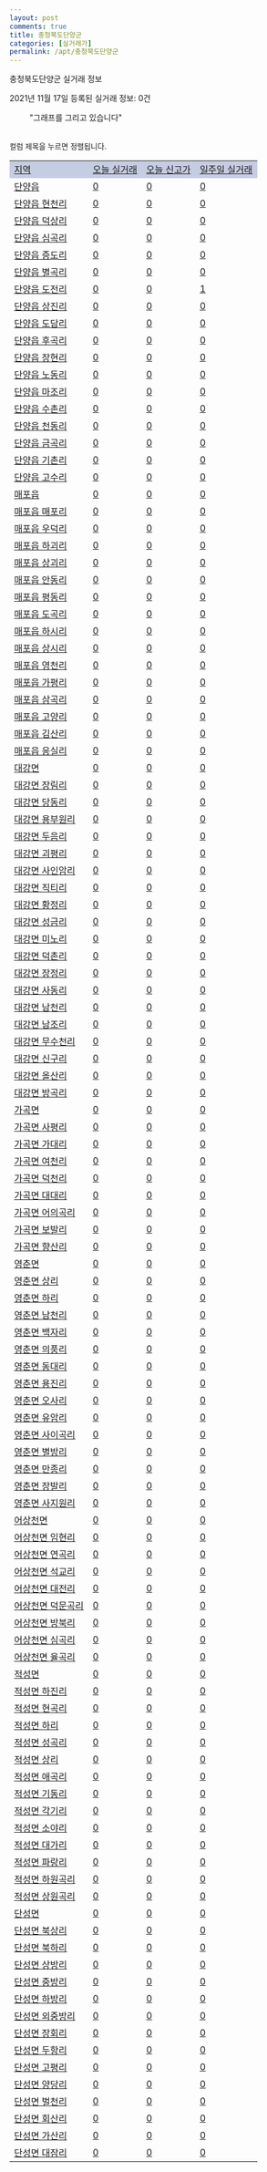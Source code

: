 ```yaml
---
layout: post
comments: true
title: 충청북도단양군
categories: [실거래가]
permalink: /apt/충청북도단양군
---
```


충청북도단양군 실거래 정보

2021년 11월 17일 등록된 실거래 정보: 0건

<!--<script async src="https://pagead2.googlesyndication.com/pagead/js/adsbygoogle.js?client=ca-pub-3485438051770037"
 crossorigin="anonymous"></script>-->

<script type="text/javascript">
  google.charts.load('current', {'packages':['corechart']});
  google.charts.setOnLoadCallback(drawChart);

  function drawChart() {
    var data = google.visualization.arrayToDataTable([['거래일', '매매', '전월세', '전매'], ['21-01', 16, 2, 4], ['21-02', 13, 5, 60], ['21-03', 22, 5, 13], ['21-04', 15, 3, 8], ['21-05', 15, 0, 3], ['21-06', 25, 1, 0], ['21-07', 20, 0, 3], ['21-08', 9, 1, 2], ['21-09', 11, 1, 3], ['21-10', 13, 1, 2], ['21-11', 4, 0, 0]]);

    var options = {
      title: '최근 1년간 유형별 거래량 추이',
      legend: { position: 'bottom' }
    };

    setTimeout(function() {
        var chart = new google.visualization.LineChart(document.getElementById('columnchart_material'));
        chart.draw(data, (options));
        document.getElementById('loading').style.display = 'none';
        var dayLabel = (new Date()).getDay();
        if (dayLabel < 2) {
            sorttable.innerSortFunction.apply(document.getElementById('week'), []);
            sorttable.innerSortFunction.apply(document.getElementById('week'), []);        
        }
        else {
            sorttable.innerSortFunction.apply(document.getElementById('today'), []);
            sorttable.innerSortFunction.apply(document.getElementById('today'), []);
        }
    }, 200);

  }
</script>

<div id="loading" style="z-index:20; display: block; margin-left: 35px">"그래프를 그리고 있습니다"</div>
<div id="columnchart_material" style="width: 95%; margin-left: -35px; display: block"></div>
<!--<div style="width: 95%; margin-left: -35px; display: block">
      <script async src="https://pagead2.googlesyndication.com/pagead/js/adsbygoogle.js?client=ca-pub-3485438051770037"
          crossorigin="anonymous"></script>
      <ins class="adsbygoogle"
          style="display:block"
          data-ad-format="fluid"
          data-ad-layout-key="-fb+5w+4e-db+86"
          data-ad-client="ca-pub-3485438051770037"
          data-ad-slot="1827090281"></ins>
      <script>
          (adsbygoogle = window.adsbygoogle || []).push({});
      </script>
</div>-->
<br>

<font size='small' style='font-size: small;'>컬럼 제목을 누르면 정렬됩니다.</font>
<table class="sortable">
  <tr style='background-color: rgba(114, 132, 186,0.4);'>
    <td id="region"><a href="#">지역</a></td>
    <td id="today"><a href="#">오늘 실거래</a></td>
    <td id="today_new"><a href="#">오늘 신고가</a></td>
    <td id="week"><a href="#">일주일 실거래</a></td>
  </tr>

  
  <tr class="item">
    <td><a href="충청북도단양군단양읍">단양읍</a></td>
    <td><a href="충청북도단양군단양읍">0</a></td>
    <td><a href="충청북도단양군단양읍">0</a></td>
    <td><a href="충청북도단양군단양읍">0</a></td>
  </tr>
    

  <tr class="item">
    <td><a href="충청북도단양군단양읍현천리">단양읍 현천리</a></td>
    <td><a href="충청북도단양군단양읍현천리">0</a></td>
    <td><a href="충청북도단양군단양읍현천리">0</a></td>
    <td><a href="충청북도단양군단양읍현천리">0</a></td>
  </tr>
    

  <tr class="item">
    <td><a href="충청북도단양군단양읍덕상리">단양읍 덕상리</a></td>
    <td><a href="충청북도단양군단양읍덕상리">0</a></td>
    <td><a href="충청북도단양군단양읍덕상리">0</a></td>
    <td><a href="충청북도단양군단양읍덕상리">0</a></td>
  </tr>
    

  <tr class="item">
    <td><a href="충청북도단양군단양읍심곡리">단양읍 심곡리</a></td>
    <td><a href="충청북도단양군단양읍심곡리">0</a></td>
    <td><a href="충청북도단양군단양읍심곡리">0</a></td>
    <td><a href="충청북도단양군단양읍심곡리">0</a></td>
  </tr>
    

  <tr class="item">
    <td><a href="충청북도단양군단양읍증도리">단양읍 증도리</a></td>
    <td><a href="충청북도단양군단양읍증도리">0</a></td>
    <td><a href="충청북도단양군단양읍증도리">0</a></td>
    <td><a href="충청북도단양군단양읍증도리">0</a></td>
  </tr>
    

  <tr class="item">
    <td><a href="충청북도단양군단양읍별곡리">단양읍 별곡리</a></td>
    <td><a href="충청북도단양군단양읍별곡리">0</a></td>
    <td><a href="충청북도단양군단양읍별곡리">0</a></td>
    <td><a href="충청북도단양군단양읍별곡리">0</a></td>
  </tr>
    

  <tr class="item">
    <td><a href="충청북도단양군단양읍도전리">단양읍 도전리</a></td>
    <td><a href="충청북도단양군단양읍도전리">0</a></td>
    <td><a href="충청북도단양군단양읍도전리">0</a></td>
    <td><a href="충청북도단양군단양읍도전리">1</a></td>
  </tr>
    

  <tr class="item">
    <td><a href="충청북도단양군단양읍상진리">단양읍 상진리</a></td>
    <td><a href="충청북도단양군단양읍상진리">0</a></td>
    <td><a href="충청북도단양군단양읍상진리">0</a></td>
    <td><a href="충청북도단양군단양읍상진리">0</a></td>
  </tr>
    

  <tr class="item">
    <td><a href="충청북도단양군단양읍도담리">단양읍 도담리</a></td>
    <td><a href="충청북도단양군단양읍도담리">0</a></td>
    <td><a href="충청북도단양군단양읍도담리">0</a></td>
    <td><a href="충청북도단양군단양읍도담리">0</a></td>
  </tr>
    

  <tr class="item">
    <td><a href="충청북도단양군단양읍후곡리">단양읍 후곡리</a></td>
    <td><a href="충청북도단양군단양읍후곡리">0</a></td>
    <td><a href="충청북도단양군단양읍후곡리">0</a></td>
    <td><a href="충청북도단양군단양읍후곡리">0</a></td>
  </tr>
    

  <tr class="item">
    <td><a href="충청북도단양군단양읍장현리">단양읍 장현리</a></td>
    <td><a href="충청북도단양군단양읍장현리">0</a></td>
    <td><a href="충청북도단양군단양읍장현리">0</a></td>
    <td><a href="충청북도단양군단양읍장현리">0</a></td>
  </tr>
    

  <tr class="item">
    <td><a href="충청북도단양군단양읍노동리">단양읍 노동리</a></td>
    <td><a href="충청북도단양군단양읍노동리">0</a></td>
    <td><a href="충청북도단양군단양읍노동리">0</a></td>
    <td><a href="충청북도단양군단양읍노동리">0</a></td>
  </tr>
    

  <tr class="item">
    <td><a href="충청북도단양군단양읍마조리">단양읍 마조리</a></td>
    <td><a href="충청북도단양군단양읍마조리">0</a></td>
    <td><a href="충청북도단양군단양읍마조리">0</a></td>
    <td><a href="충청북도단양군단양읍마조리">0</a></td>
  </tr>
    

  <tr class="item">
    <td><a href="충청북도단양군단양읍수촌리">단양읍 수촌리</a></td>
    <td><a href="충청북도단양군단양읍수촌리">0</a></td>
    <td><a href="충청북도단양군단양읍수촌리">0</a></td>
    <td><a href="충청북도단양군단양읍수촌리">0</a></td>
  </tr>
    

  <tr class="item">
    <td><a href="충청북도단양군단양읍천동리">단양읍 천동리</a></td>
    <td><a href="충청북도단양군단양읍천동리">0</a></td>
    <td><a href="충청북도단양군단양읍천동리">0</a></td>
    <td><a href="충청북도단양군단양읍천동리">0</a></td>
  </tr>
    

  <tr class="item">
    <td><a href="충청북도단양군단양읍금곡리">단양읍 금곡리</a></td>
    <td><a href="충청북도단양군단양읍금곡리">0</a></td>
    <td><a href="충청북도단양군단양읍금곡리">0</a></td>
    <td><a href="충청북도단양군단양읍금곡리">0</a></td>
  </tr>
    

  <tr class="item">
    <td><a href="충청북도단양군단양읍기촌리">단양읍 기촌리</a></td>
    <td><a href="충청북도단양군단양읍기촌리">0</a></td>
    <td><a href="충청북도단양군단양읍기촌리">0</a></td>
    <td><a href="충청북도단양군단양읍기촌리">0</a></td>
  </tr>
    

  <tr class="item">
    <td><a href="충청북도단양군단양읍고수리">단양읍 고수리</a></td>
    <td><a href="충청북도단양군단양읍고수리">0</a></td>
    <td><a href="충청북도단양군단양읍고수리">0</a></td>
    <td><a href="충청북도단양군단양읍고수리">0</a></td>
  </tr>
    

  <tr class="item">
    <td><a href="충청북도단양군매포읍">매포읍</a></td>
    <td><a href="충청북도단양군매포읍">0</a></td>
    <td><a href="충청북도단양군매포읍">0</a></td>
    <td><a href="충청북도단양군매포읍">0</a></td>
  </tr>
    

  <tr class="item">
    <td><a href="충청북도단양군매포읍매포리">매포읍 매포리</a></td>
    <td><a href="충청북도단양군매포읍매포리">0</a></td>
    <td><a href="충청북도단양군매포읍매포리">0</a></td>
    <td><a href="충청북도단양군매포읍매포리">0</a></td>
  </tr>
    

  <tr class="item">
    <td><a href="충청북도단양군매포읍우덕리">매포읍 우덕리</a></td>
    <td><a href="충청북도단양군매포읍우덕리">0</a></td>
    <td><a href="충청북도단양군매포읍우덕리">0</a></td>
    <td><a href="충청북도단양군매포읍우덕리">0</a></td>
  </tr>
    

  <tr class="item">
    <td><a href="충청북도단양군매포읍하괴리">매포읍 하괴리</a></td>
    <td><a href="충청북도단양군매포읍하괴리">0</a></td>
    <td><a href="충청북도단양군매포읍하괴리">0</a></td>
    <td><a href="충청북도단양군매포읍하괴리">0</a></td>
  </tr>
    

  <tr class="item">
    <td><a href="충청북도단양군매포읍상괴리">매포읍 상괴리</a></td>
    <td><a href="충청북도단양군매포읍상괴리">0</a></td>
    <td><a href="충청북도단양군매포읍상괴리">0</a></td>
    <td><a href="충청북도단양군매포읍상괴리">0</a></td>
  </tr>
    

  <tr class="item">
    <td><a href="충청북도단양군매포읍안동리">매포읍 안동리</a></td>
    <td><a href="충청북도단양군매포읍안동리">0</a></td>
    <td><a href="충청북도단양군매포읍안동리">0</a></td>
    <td><a href="충청북도단양군매포읍안동리">0</a></td>
  </tr>
    

  <tr class="item">
    <td><a href="충청북도단양군매포읍평동리">매포읍 평동리</a></td>
    <td><a href="충청북도단양군매포읍평동리">0</a></td>
    <td><a href="충청북도단양군매포읍평동리">0</a></td>
    <td><a href="충청북도단양군매포읍평동리">0</a></td>
  </tr>
    

  <tr class="item">
    <td><a href="충청북도단양군매포읍도곡리">매포읍 도곡리</a></td>
    <td><a href="충청북도단양군매포읍도곡리">0</a></td>
    <td><a href="충청북도단양군매포읍도곡리">0</a></td>
    <td><a href="충청북도단양군매포읍도곡리">0</a></td>
  </tr>
    

  <tr class="item">
    <td><a href="충청북도단양군매포읍하시리">매포읍 하시리</a></td>
    <td><a href="충청북도단양군매포읍하시리">0</a></td>
    <td><a href="충청북도단양군매포읍하시리">0</a></td>
    <td><a href="충청북도단양군매포읍하시리">0</a></td>
  </tr>
    

  <tr class="item">
    <td><a href="충청북도단양군매포읍상시리">매포읍 상시리</a></td>
    <td><a href="충청북도단양군매포읍상시리">0</a></td>
    <td><a href="충청북도단양군매포읍상시리">0</a></td>
    <td><a href="충청북도단양군매포읍상시리">0</a></td>
  </tr>
    

  <tr class="item">
    <td><a href="충청북도단양군매포읍영천리">매포읍 영천리</a></td>
    <td><a href="충청북도단양군매포읍영천리">0</a></td>
    <td><a href="충청북도단양군매포읍영천리">0</a></td>
    <td><a href="충청북도단양군매포읍영천리">0</a></td>
  </tr>
    

  <tr class="item">
    <td><a href="충청북도단양군매포읍가평리">매포읍 가평리</a></td>
    <td><a href="충청북도단양군매포읍가평리">0</a></td>
    <td><a href="충청북도단양군매포읍가평리">0</a></td>
    <td><a href="충청북도단양군매포읍가평리">0</a></td>
  </tr>
    

  <tr class="item">
    <td><a href="충청북도단양군매포읍삼곡리">매포읍 삼곡리</a></td>
    <td><a href="충청북도단양군매포읍삼곡리">0</a></td>
    <td><a href="충청북도단양군매포읍삼곡리">0</a></td>
    <td><a href="충청북도단양군매포읍삼곡리">0</a></td>
  </tr>
    

  <tr class="item">
    <td><a href="충청북도단양군매포읍고양리">매포읍 고양리</a></td>
    <td><a href="충청북도단양군매포읍고양리">0</a></td>
    <td><a href="충청북도단양군매포읍고양리">0</a></td>
    <td><a href="충청북도단양군매포읍고양리">0</a></td>
  </tr>
    

  <tr class="item">
    <td><a href="충청북도단양군매포읍김산리">매포읍 김산리</a></td>
    <td><a href="충청북도단양군매포읍김산리">0</a></td>
    <td><a href="충청북도단양군매포읍김산리">0</a></td>
    <td><a href="충청북도단양군매포읍김산리">0</a></td>
  </tr>
    

  <tr class="item">
    <td><a href="충청북도단양군매포읍응실리">매포읍 응실리</a></td>
    <td><a href="충청북도단양군매포읍응실리">0</a></td>
    <td><a href="충청북도단양군매포읍응실리">0</a></td>
    <td><a href="충청북도단양군매포읍응실리">0</a></td>
  </tr>
    

  <tr class="item">
    <td><a href="충청북도단양군대강면">대강면</a></td>
    <td><a href="충청북도단양군대강면">0</a></td>
    <td><a href="충청북도단양군대강면">0</a></td>
    <td><a href="충청북도단양군대강면">0</a></td>
  </tr>
    

  <tr class="item">
    <td><a href="충청북도단양군대강면장림리">대강면 장림리</a></td>
    <td><a href="충청북도단양군대강면장림리">0</a></td>
    <td><a href="충청북도단양군대강면장림리">0</a></td>
    <td><a href="충청북도단양군대강면장림리">0</a></td>
  </tr>
    

  <tr class="item">
    <td><a href="충청북도단양군대강면당동리">대강면 당동리</a></td>
    <td><a href="충청북도단양군대강면당동리">0</a></td>
    <td><a href="충청북도단양군대강면당동리">0</a></td>
    <td><a href="충청북도단양군대강면당동리">0</a></td>
  </tr>
    

  <tr class="item">
    <td><a href="충청북도단양군대강면용부원리">대강면 용부원리</a></td>
    <td><a href="충청북도단양군대강면용부원리">0</a></td>
    <td><a href="충청북도단양군대강면용부원리">0</a></td>
    <td><a href="충청북도단양군대강면용부원리">0</a></td>
  </tr>
    

  <tr class="item">
    <td><a href="충청북도단양군대강면두음리">대강면 두음리</a></td>
    <td><a href="충청북도단양군대강면두음리">0</a></td>
    <td><a href="충청북도단양군대강면두음리">0</a></td>
    <td><a href="충청북도단양군대강면두음리">0</a></td>
  </tr>
    

  <tr class="item">
    <td><a href="충청북도단양군대강면괴평리">대강면 괴평리</a></td>
    <td><a href="충청북도단양군대강면괴평리">0</a></td>
    <td><a href="충청북도단양군대강면괴평리">0</a></td>
    <td><a href="충청북도단양군대강면괴평리">0</a></td>
  </tr>
    

  <tr class="item">
    <td><a href="충청북도단양군대강면사인암리">대강면 사인암리</a></td>
    <td><a href="충청북도단양군대강면사인암리">0</a></td>
    <td><a href="충청북도단양군대강면사인암리">0</a></td>
    <td><a href="충청북도단양군대강면사인암리">0</a></td>
  </tr>
    

  <tr class="item">
    <td><a href="충청북도단양군대강면직티리">대강면 직티리</a></td>
    <td><a href="충청북도단양군대강면직티리">0</a></td>
    <td><a href="충청북도단양군대강면직티리">0</a></td>
    <td><a href="충청북도단양군대강면직티리">0</a></td>
  </tr>
    

  <tr class="item">
    <td><a href="충청북도단양군대강면황정리">대강면 황정리</a></td>
    <td><a href="충청북도단양군대강면황정리">0</a></td>
    <td><a href="충청북도단양군대강면황정리">0</a></td>
    <td><a href="충청북도단양군대강면황정리">0</a></td>
  </tr>
    

  <tr class="item">
    <td><a href="충청북도단양군대강면성금리">대강면 성금리</a></td>
    <td><a href="충청북도단양군대강면성금리">0</a></td>
    <td><a href="충청북도단양군대강면성금리">0</a></td>
    <td><a href="충청북도단양군대강면성금리">0</a></td>
  </tr>
    

  <tr class="item">
    <td><a href="충청북도단양군대강면미노리">대강면 미노리</a></td>
    <td><a href="충청북도단양군대강면미노리">0</a></td>
    <td><a href="충청북도단양군대강면미노리">0</a></td>
    <td><a href="충청북도단양군대강면미노리">0</a></td>
  </tr>
    

  <tr class="item">
    <td><a href="충청북도단양군대강면덕촌리">대강면 덕촌리</a></td>
    <td><a href="충청북도단양군대강면덕촌리">0</a></td>
    <td><a href="충청북도단양군대강면덕촌리">0</a></td>
    <td><a href="충청북도단양군대강면덕촌리">0</a></td>
  </tr>
    

  <tr class="item">
    <td><a href="충청북도단양군대강면장정리">대강면 장정리</a></td>
    <td><a href="충청북도단양군대강면장정리">0</a></td>
    <td><a href="충청북도단양군대강면장정리">0</a></td>
    <td><a href="충청북도단양군대강면장정리">0</a></td>
  </tr>
    

  <tr class="item">
    <td><a href="충청북도단양군대강면사동리">대강면 사동리</a></td>
    <td><a href="충청북도단양군대강면사동리">0</a></td>
    <td><a href="충청북도단양군대강면사동리">0</a></td>
    <td><a href="충청북도단양군대강면사동리">0</a></td>
  </tr>
    

  <tr class="item">
    <td><a href="충청북도단양군대강면남천리">대강면 남천리</a></td>
    <td><a href="충청북도단양군대강면남천리">0</a></td>
    <td><a href="충청북도단양군대강면남천리">0</a></td>
    <td><a href="충청북도단양군대강면남천리">0</a></td>
  </tr>
    

  <tr class="item">
    <td><a href="충청북도단양군대강면남조리">대강면 남조리</a></td>
    <td><a href="충청북도단양군대강면남조리">0</a></td>
    <td><a href="충청북도단양군대강면남조리">0</a></td>
    <td><a href="충청북도단양군대강면남조리">0</a></td>
  </tr>
    

  <tr class="item">
    <td><a href="충청북도단양군대강면무수천리">대강면 무수천리</a></td>
    <td><a href="충청북도단양군대강면무수천리">0</a></td>
    <td><a href="충청북도단양군대강면무수천리">0</a></td>
    <td><a href="충청북도단양군대강면무수천리">0</a></td>
  </tr>
    

  <tr class="item">
    <td><a href="충청북도단양군대강면신구리">대강면 신구리</a></td>
    <td><a href="충청북도단양군대강면신구리">0</a></td>
    <td><a href="충청북도단양군대강면신구리">0</a></td>
    <td><a href="충청북도단양군대강면신구리">0</a></td>
  </tr>
    

  <tr class="item">
    <td><a href="충청북도단양군대강면올산리">대강면 올산리</a></td>
    <td><a href="충청북도단양군대강면올산리">0</a></td>
    <td><a href="충청북도단양군대강면올산리">0</a></td>
    <td><a href="충청북도단양군대강면올산리">0</a></td>
  </tr>
    

  <tr class="item">
    <td><a href="충청북도단양군대강면방곡리">대강면 방곡리</a></td>
    <td><a href="충청북도단양군대강면방곡리">0</a></td>
    <td><a href="충청북도단양군대강면방곡리">0</a></td>
    <td><a href="충청북도단양군대강면방곡리">0</a></td>
  </tr>
    

  <tr class="item">
    <td><a href="충청북도단양군가곡면">가곡면</a></td>
    <td><a href="충청북도단양군가곡면">0</a></td>
    <td><a href="충청북도단양군가곡면">0</a></td>
    <td><a href="충청북도단양군가곡면">0</a></td>
  </tr>
    

  <tr class="item">
    <td><a href="충청북도단양군가곡면사평리">가곡면 사평리</a></td>
    <td><a href="충청북도단양군가곡면사평리">0</a></td>
    <td><a href="충청북도단양군가곡면사평리">0</a></td>
    <td><a href="충청북도단양군가곡면사평리">0</a></td>
  </tr>
    

  <tr class="item">
    <td><a href="충청북도단양군가곡면가대리">가곡면 가대리</a></td>
    <td><a href="충청북도단양군가곡면가대리">0</a></td>
    <td><a href="충청북도단양군가곡면가대리">0</a></td>
    <td><a href="충청북도단양군가곡면가대리">0</a></td>
  </tr>
    

  <tr class="item">
    <td><a href="충청북도단양군가곡면여천리">가곡면 여천리</a></td>
    <td><a href="충청북도단양군가곡면여천리">0</a></td>
    <td><a href="충청북도단양군가곡면여천리">0</a></td>
    <td><a href="충청북도단양군가곡면여천리">0</a></td>
  </tr>
    

  <tr class="item">
    <td><a href="충청북도단양군가곡면덕천리">가곡면 덕천리</a></td>
    <td><a href="충청북도단양군가곡면덕천리">0</a></td>
    <td><a href="충청북도단양군가곡면덕천리">0</a></td>
    <td><a href="충청북도단양군가곡면덕천리">0</a></td>
  </tr>
    

  <tr class="item">
    <td><a href="충청북도단양군가곡면대대리">가곡면 대대리</a></td>
    <td><a href="충청북도단양군가곡면대대리">0</a></td>
    <td><a href="충청북도단양군가곡면대대리">0</a></td>
    <td><a href="충청북도단양군가곡면대대리">0</a></td>
  </tr>
    

  <tr class="item">
    <td><a href="충청북도단양군가곡면어의곡리">가곡면 어의곡리</a></td>
    <td><a href="충청북도단양군가곡면어의곡리">0</a></td>
    <td><a href="충청북도단양군가곡면어의곡리">0</a></td>
    <td><a href="충청북도단양군가곡면어의곡리">0</a></td>
  </tr>
    

  <tr class="item">
    <td><a href="충청북도단양군가곡면보발리">가곡면 보발리</a></td>
    <td><a href="충청북도단양군가곡면보발리">0</a></td>
    <td><a href="충청북도단양군가곡면보발리">0</a></td>
    <td><a href="충청북도단양군가곡면보발리">0</a></td>
  </tr>
    

  <tr class="item">
    <td><a href="충청북도단양군가곡면향산리">가곡면 향산리</a></td>
    <td><a href="충청북도단양군가곡면향산리">0</a></td>
    <td><a href="충청북도단양군가곡면향산리">0</a></td>
    <td><a href="충청북도단양군가곡면향산리">0</a></td>
  </tr>
    

  <tr class="item">
    <td><a href="충청북도단양군영춘면">영춘면</a></td>
    <td><a href="충청북도단양군영춘면">0</a></td>
    <td><a href="충청북도단양군영춘면">0</a></td>
    <td><a href="충청북도단양군영춘면">0</a></td>
  </tr>
    

  <tr class="item">
    <td><a href="충청북도단양군영춘면상리">영춘면 상리</a></td>
    <td><a href="충청북도단양군영춘면상리">0</a></td>
    <td><a href="충청북도단양군영춘면상리">0</a></td>
    <td><a href="충청북도단양군영춘면상리">0</a></td>
  </tr>
    

  <tr class="item">
    <td><a href="충청북도단양군영춘면하리">영춘면 하리</a></td>
    <td><a href="충청북도단양군영춘면하리">0</a></td>
    <td><a href="충청북도단양군영춘면하리">0</a></td>
    <td><a href="충청북도단양군영춘면하리">0</a></td>
  </tr>
    

  <tr class="item">
    <td><a href="충청북도단양군영춘면남천리">영춘면 남천리</a></td>
    <td><a href="충청북도단양군영춘면남천리">0</a></td>
    <td><a href="충청북도단양군영춘면남천리">0</a></td>
    <td><a href="충청북도단양군영춘면남천리">0</a></td>
  </tr>
    

  <tr class="item">
    <td><a href="충청북도단양군영춘면백자리">영춘면 백자리</a></td>
    <td><a href="충청북도단양군영춘면백자리">0</a></td>
    <td><a href="충청북도단양군영춘면백자리">0</a></td>
    <td><a href="충청북도단양군영춘면백자리">0</a></td>
  </tr>
    

  <tr class="item">
    <td><a href="충청북도단양군영춘면의풍리">영춘면 의풍리</a></td>
    <td><a href="충청북도단양군영춘면의풍리">0</a></td>
    <td><a href="충청북도단양군영춘면의풍리">0</a></td>
    <td><a href="충청북도단양군영춘면의풍리">0</a></td>
  </tr>
    

  <tr class="item">
    <td><a href="충청북도단양군영춘면동대리">영춘면 동대리</a></td>
    <td><a href="충청북도단양군영춘면동대리">0</a></td>
    <td><a href="충청북도단양군영춘면동대리">0</a></td>
    <td><a href="충청북도단양군영춘면동대리">0</a></td>
  </tr>
    

  <tr class="item">
    <td><a href="충청북도단양군영춘면용진리">영춘면 용진리</a></td>
    <td><a href="충청북도단양군영춘면용진리">0</a></td>
    <td><a href="충청북도단양군영춘면용진리">0</a></td>
    <td><a href="충청북도단양군영춘면용진리">0</a></td>
  </tr>
    

  <tr class="item">
    <td><a href="충청북도단양군영춘면오사리">영춘면 오사리</a></td>
    <td><a href="충청북도단양군영춘면오사리">0</a></td>
    <td><a href="충청북도단양군영춘면오사리">0</a></td>
    <td><a href="충청북도단양군영춘면오사리">0</a></td>
  </tr>
    

  <tr class="item">
    <td><a href="충청북도단양군영춘면유암리">영춘면 유암리</a></td>
    <td><a href="충청북도단양군영춘면유암리">0</a></td>
    <td><a href="충청북도단양군영춘면유암리">0</a></td>
    <td><a href="충청북도단양군영춘면유암리">0</a></td>
  </tr>
    

  <tr class="item">
    <td><a href="충청북도단양군영춘면사이곡리">영춘면 사이곡리</a></td>
    <td><a href="충청북도단양군영춘면사이곡리">0</a></td>
    <td><a href="충청북도단양군영춘면사이곡리">0</a></td>
    <td><a href="충청북도단양군영춘면사이곡리">0</a></td>
  </tr>
    

  <tr class="item">
    <td><a href="충청북도단양군영춘면별방리">영춘면 별방리</a></td>
    <td><a href="충청북도단양군영춘면별방리">0</a></td>
    <td><a href="충청북도단양군영춘면별방리">0</a></td>
    <td><a href="충청북도단양군영춘면별방리">0</a></td>
  </tr>
    

  <tr class="item">
    <td><a href="충청북도단양군영춘면만종리">영춘면 만종리</a></td>
    <td><a href="충청북도단양군영춘면만종리">0</a></td>
    <td><a href="충청북도단양군영춘면만종리">0</a></td>
    <td><a href="충청북도단양군영춘면만종리">0</a></td>
  </tr>
    

  <tr class="item">
    <td><a href="충청북도단양군영춘면장발리">영춘면 장발리</a></td>
    <td><a href="충청북도단양군영춘면장발리">0</a></td>
    <td><a href="충청북도단양군영춘면장발리">0</a></td>
    <td><a href="충청북도단양군영춘면장발리">0</a></td>
  </tr>
    

  <tr class="item">
    <td><a href="충청북도단양군영춘면사지원리">영춘면 사지원리</a></td>
    <td><a href="충청북도단양군영춘면사지원리">0</a></td>
    <td><a href="충청북도단양군영춘면사지원리">0</a></td>
    <td><a href="충청북도단양군영춘면사지원리">0</a></td>
  </tr>
    

  <tr class="item">
    <td><a href="충청북도단양군어상천면">어상천면</a></td>
    <td><a href="충청북도단양군어상천면">0</a></td>
    <td><a href="충청북도단양군어상천면">0</a></td>
    <td><a href="충청북도단양군어상천면">0</a></td>
  </tr>
    

  <tr class="item">
    <td><a href="충청북도단양군어상천면임현리">어상천면 임현리</a></td>
    <td><a href="충청북도단양군어상천면임현리">0</a></td>
    <td><a href="충청북도단양군어상천면임현리">0</a></td>
    <td><a href="충청북도단양군어상천면임현리">0</a></td>
  </tr>
    

  <tr class="item">
    <td><a href="충청북도단양군어상천면연곡리">어상천면 연곡리</a></td>
    <td><a href="충청북도단양군어상천면연곡리">0</a></td>
    <td><a href="충청북도단양군어상천면연곡리">0</a></td>
    <td><a href="충청북도단양군어상천면연곡리">0</a></td>
  </tr>
    

  <tr class="item">
    <td><a href="충청북도단양군어상천면석교리">어상천면 석교리</a></td>
    <td><a href="충청북도단양군어상천면석교리">0</a></td>
    <td><a href="충청북도단양군어상천면석교리">0</a></td>
    <td><a href="충청북도단양군어상천면석교리">0</a></td>
  </tr>
    

  <tr class="item">
    <td><a href="충청북도단양군어상천면대전리">어상천면 대전리</a></td>
    <td><a href="충청북도단양군어상천면대전리">0</a></td>
    <td><a href="충청북도단양군어상천면대전리">0</a></td>
    <td><a href="충청북도단양군어상천면대전리">0</a></td>
  </tr>
    

  <tr class="item">
    <td><a href="충청북도단양군어상천면덕문곡리">어상천면 덕문곡리</a></td>
    <td><a href="충청북도단양군어상천면덕문곡리">0</a></td>
    <td><a href="충청북도단양군어상천면덕문곡리">0</a></td>
    <td><a href="충청북도단양군어상천면덕문곡리">0</a></td>
  </tr>
    

  <tr class="item">
    <td><a href="충청북도단양군어상천면방북리">어상천면 방북리</a></td>
    <td><a href="충청북도단양군어상천면방북리">0</a></td>
    <td><a href="충청북도단양군어상천면방북리">0</a></td>
    <td><a href="충청북도단양군어상천면방북리">0</a></td>
  </tr>
    

  <tr class="item">
    <td><a href="충청북도단양군어상천면심곡리">어상천면 심곡리</a></td>
    <td><a href="충청북도단양군어상천면심곡리">0</a></td>
    <td><a href="충청북도단양군어상천면심곡리">0</a></td>
    <td><a href="충청북도단양군어상천면심곡리">0</a></td>
  </tr>
    

  <tr class="item">
    <td><a href="충청북도단양군어상천면율곡리">어상천면 율곡리</a></td>
    <td><a href="충청북도단양군어상천면율곡리">0</a></td>
    <td><a href="충청북도단양군어상천면율곡리">0</a></td>
    <td><a href="충청북도단양군어상천면율곡리">0</a></td>
  </tr>
    

  <tr class="item">
    <td><a href="충청북도단양군적성면">적성면</a></td>
    <td><a href="충청북도단양군적성면">0</a></td>
    <td><a href="충청북도단양군적성면">0</a></td>
    <td><a href="충청북도단양군적성면">0</a></td>
  </tr>
    

  <tr class="item">
    <td><a href="충청북도단양군적성면하진리">적성면 하진리</a></td>
    <td><a href="충청북도단양군적성면하진리">0</a></td>
    <td><a href="충청북도단양군적성면하진리">0</a></td>
    <td><a href="충청북도단양군적성면하진리">0</a></td>
  </tr>
    

  <tr class="item">
    <td><a href="충청북도단양군적성면현곡리">적성면 현곡리</a></td>
    <td><a href="충청북도단양군적성면현곡리">0</a></td>
    <td><a href="충청북도단양군적성면현곡리">0</a></td>
    <td><a href="충청북도단양군적성면현곡리">0</a></td>
  </tr>
    

  <tr class="item">
    <td><a href="충청북도단양군적성면하리">적성면 하리</a></td>
    <td><a href="충청북도단양군적성면하리">0</a></td>
    <td><a href="충청북도단양군적성면하리">0</a></td>
    <td><a href="충청북도단양군적성면하리">0</a></td>
  </tr>
    

  <tr class="item">
    <td><a href="충청북도단양군적성면성곡리">적성면 성곡리</a></td>
    <td><a href="충청북도단양군적성면성곡리">0</a></td>
    <td><a href="충청북도단양군적성면성곡리">0</a></td>
    <td><a href="충청북도단양군적성면성곡리">0</a></td>
  </tr>
    

  <tr class="item">
    <td><a href="충청북도단양군적성면상리">적성면 상리</a></td>
    <td><a href="충청북도단양군적성면상리">0</a></td>
    <td><a href="충청북도단양군적성면상리">0</a></td>
    <td><a href="충청북도단양군적성면상리">0</a></td>
  </tr>
    

  <tr class="item">
    <td><a href="충청북도단양군적성면애곡리">적성면 애곡리</a></td>
    <td><a href="충청북도단양군적성면애곡리">0</a></td>
    <td><a href="충청북도단양군적성면애곡리">0</a></td>
    <td><a href="충청북도단양군적성면애곡리">0</a></td>
  </tr>
    

  <tr class="item">
    <td><a href="충청북도단양군적성면기동리">적성면 기동리</a></td>
    <td><a href="충청북도단양군적성면기동리">0</a></td>
    <td><a href="충청북도단양군적성면기동리">0</a></td>
    <td><a href="충청북도단양군적성면기동리">0</a></td>
  </tr>
    

  <tr class="item">
    <td><a href="충청북도단양군적성면각기리">적성면 각기리</a></td>
    <td><a href="충청북도단양군적성면각기리">0</a></td>
    <td><a href="충청북도단양군적성면각기리">0</a></td>
    <td><a href="충청북도단양군적성면각기리">0</a></td>
  </tr>
    

  <tr class="item">
    <td><a href="충청북도단양군적성면소야리">적성면 소야리</a></td>
    <td><a href="충청북도단양군적성면소야리">0</a></td>
    <td><a href="충청북도단양군적성면소야리">0</a></td>
    <td><a href="충청북도단양군적성면소야리">0</a></td>
  </tr>
    

  <tr class="item">
    <td><a href="충청북도단양군적성면대가리">적성면 대가리</a></td>
    <td><a href="충청북도단양군적성면대가리">0</a></td>
    <td><a href="충청북도단양군적성면대가리">0</a></td>
    <td><a href="충청북도단양군적성면대가리">0</a></td>
  </tr>
    

  <tr class="item">
    <td><a href="충청북도단양군적성면파랑리">적성면 파랑리</a></td>
    <td><a href="충청북도단양군적성면파랑리">0</a></td>
    <td><a href="충청북도단양군적성면파랑리">0</a></td>
    <td><a href="충청북도단양군적성면파랑리">0</a></td>
  </tr>
    

  <tr class="item">
    <td><a href="충청북도단양군적성면하원곡리">적성면 하원곡리</a></td>
    <td><a href="충청북도단양군적성면하원곡리">0</a></td>
    <td><a href="충청북도단양군적성면하원곡리">0</a></td>
    <td><a href="충청북도단양군적성면하원곡리">0</a></td>
  </tr>
    

  <tr class="item">
    <td><a href="충청북도단양군적성면상원곡리">적성면 상원곡리</a></td>
    <td><a href="충청북도단양군적성면상원곡리">0</a></td>
    <td><a href="충청북도단양군적성면상원곡리">0</a></td>
    <td><a href="충청북도단양군적성면상원곡리">0</a></td>
  </tr>
    

  <tr class="item">
    <td><a href="충청북도단양군단성면">단성면</a></td>
    <td><a href="충청북도단양군단성면">0</a></td>
    <td><a href="충청북도단양군단성면">0</a></td>
    <td><a href="충청북도단양군단성면">0</a></td>
  </tr>
    

  <tr class="item">
    <td><a href="충청북도단양군단성면북상리">단성면 북상리</a></td>
    <td><a href="충청북도단양군단성면북상리">0</a></td>
    <td><a href="충청북도단양군단성면북상리">0</a></td>
    <td><a href="충청북도단양군단성면북상리">0</a></td>
  </tr>
    

  <tr class="item">
    <td><a href="충청북도단양군단성면북하리">단성면 북하리</a></td>
    <td><a href="충청북도단양군단성면북하리">0</a></td>
    <td><a href="충청북도단양군단성면북하리">0</a></td>
    <td><a href="충청북도단양군단성면북하리">0</a></td>
  </tr>
    

  <tr class="item">
    <td><a href="충청북도단양군단성면상방리">단성면 상방리</a></td>
    <td><a href="충청북도단양군단성면상방리">0</a></td>
    <td><a href="충청북도단양군단성면상방리">0</a></td>
    <td><a href="충청북도단양군단성면상방리">0</a></td>
  </tr>
    

  <tr class="item">
    <td><a href="충청북도단양군단성면중방리">단성면 중방리</a></td>
    <td><a href="충청북도단양군단성면중방리">0</a></td>
    <td><a href="충청북도단양군단성면중방리">0</a></td>
    <td><a href="충청북도단양군단성면중방리">0</a></td>
  </tr>
    

  <tr class="item">
    <td><a href="충청북도단양군단성면하방리">단성면 하방리</a></td>
    <td><a href="충청북도단양군단성면하방리">0</a></td>
    <td><a href="충청북도단양군단성면하방리">0</a></td>
    <td><a href="충청북도단양군단성면하방리">0</a></td>
  </tr>
    

  <tr class="item">
    <td><a href="충청북도단양군단성면외중방리">단성면 외중방리</a></td>
    <td><a href="충청북도단양군단성면외중방리">0</a></td>
    <td><a href="충청북도단양군단성면외중방리">0</a></td>
    <td><a href="충청북도단양군단성면외중방리">0</a></td>
  </tr>
    

  <tr class="item">
    <td><a href="충청북도단양군단성면장회리">단성면 장회리</a></td>
    <td><a href="충청북도단양군단성면장회리">0</a></td>
    <td><a href="충청북도단양군단성면장회리">0</a></td>
    <td><a href="충청북도단양군단성면장회리">0</a></td>
  </tr>
    

  <tr class="item">
    <td><a href="충청북도단양군단성면두항리">단성면 두항리</a></td>
    <td><a href="충청북도단양군단성면두항리">0</a></td>
    <td><a href="충청북도단양군단성면두항리">0</a></td>
    <td><a href="충청북도단양군단성면두항리">0</a></td>
  </tr>
    

  <tr class="item">
    <td><a href="충청북도단양군단성면고평리">단성면 고평리</a></td>
    <td><a href="충청북도단양군단성면고평리">0</a></td>
    <td><a href="충청북도단양군단성면고평리">0</a></td>
    <td><a href="충청북도단양군단성면고평리">0</a></td>
  </tr>
    

  <tr class="item">
    <td><a href="충청북도단양군단성면양당리">단성면 양당리</a></td>
    <td><a href="충청북도단양군단성면양당리">0</a></td>
    <td><a href="충청북도단양군단성면양당리">0</a></td>
    <td><a href="충청북도단양군단성면양당리">0</a></td>
  </tr>
    

  <tr class="item">
    <td><a href="충청북도단양군단성면벌천리">단성면 벌천리</a></td>
    <td><a href="충청북도단양군단성면벌천리">0</a></td>
    <td><a href="충청북도단양군단성면벌천리">0</a></td>
    <td><a href="충청북도단양군단성면벌천리">0</a></td>
  </tr>
    

  <tr class="item">
    <td><a href="충청북도단양군단성면회산리">단성면 회산리</a></td>
    <td><a href="충청북도단양군단성면회산리">0</a></td>
    <td><a href="충청북도단양군단성면회산리">0</a></td>
    <td><a href="충청북도단양군단성면회산리">0</a></td>
  </tr>
    

  <tr class="item">
    <td><a href="충청북도단양군단성면가산리">단성면 가산리</a></td>
    <td><a href="충청북도단양군단성면가산리">0</a></td>
    <td><a href="충청북도단양군단성면가산리">0</a></td>
    <td><a href="충청북도단양군단성면가산리">0</a></td>
  </tr>
    

  <tr class="item">
    <td><a href="충청북도단양군단성면대잠리">단성면 대잠리</a></td>
    <td><a href="충청북도단양군단성면대잠리">0</a></td>
    <td><a href="충청북도단양군단성면대잠리">0</a></td>
    <td><a href="충청북도단양군단성면대잠리">0</a></td>
  </tr>
    


</table>


    